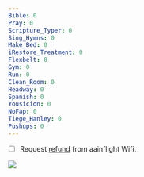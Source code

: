 ```yaml
---
Bible: 0
Pray: 0
Scripture_Typer: 0
Sing_Hymns: 0
Make_Bed: 0
iRestore_Treatment: 0
Flexbelt: 0
Gym: 0
Run: 0
Clean_Room: 0
Headway: 0
Spanish: 0
Yousicion: 0
NoFap: 0
Tiege_Hanley: 0
Pushups: 0
---
```


- [ ] Request [refund](https://www.aa.com/i18n/customer-service/contact-american/receipts-and-refunds.jsp) from aainflight Wifi.

![](https://i.imgur.com/57GRhzU.png)
